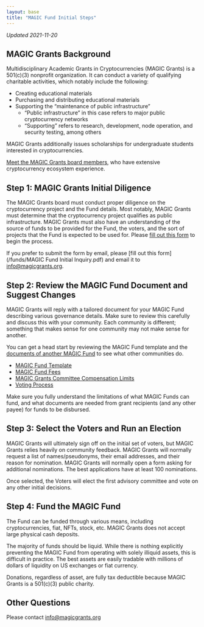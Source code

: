 ```yaml
---
layout: base
title: "MAGIC Fund Initial Steps"
---
```


*Updated 2021-11-20*

## MAGIC Grants Background

Multidisciplinary Academic Grants in Cryptocurrencies (MAGIC Grants) is a 501(c)(3) nonprofit organization. It can conduct a variety of qualifying charitable activities, which notably include the following:

* Creating educational materials
* Purchasing and distributing educational materials
* Supporting the “maintenance of public infrastructure”
    * “Public infrastructure” in this case refers to major public cryptocurrency networks
    * “Supporting” refers to research, development, node operation, and security testing, among others

MAGIC Grants additionally issues scholarships for undergraduate students interested in cryptocurrencies.

[Meet the MAGIC Grants board members](/about/), who have extensive cryptocurrency ecosystem experience.

## Step 1: MAGIC Grants Initial Diligence

The MAGIC Grants board must conduct proper diligence on the cryptocurrency project and the Fund details. Most notably, MAGIC Grants must determine that the cryptocurrency project qualifies as public infrastructure. MAGIC Grants must also have an understanding of the source of funds to be provided for the Fund, the voters, and the sort of projects that the Fund is expected to be used for. Please [fill out this form](https://docs.google.com/forms/d/e/1FAIpQLSdzvLsgwRhoZL-Rpma4oMcpUqT_zvpZzs1Sg5FPRyTWCqmb_A/viewform) to begin the process.

If you prefer to submit the form by email, please [fill out this form](/funds/MAGIC Fund Initial Inquiry.pdf) and email it to [info@magicgrants.org](mailto:info@magicgrants.org).

## Step 2: Review the MAGIC Fund Document and Suggest Changes

MAGIC Grants will reply with a tailored document for your MAGIC Fund describing various governance details. Make sure to review this carefully and discuss this with your community. Each community is different; something that makes sense for one community may not make sense for another.

You can get a head start by reviewing the MAGIC Fund template and the [documents of another MAGIC Fund](https://magicgrants.org/funds) to see what other communities do.

* [MAGIC Fund Template](/funds/fund_template)
* [MAGIC Fund Fees](/funds/fund_fees)
* [MAGIC Grants Committee Compensation Limits](/funds/committee_compensation_limits)
* [Voting Process](/funds/voting/)

Make sure you fully understand the limitations of what MAGIC Funds can fund, and what documents are needed from grant recipients (and any other payee) for funds to be disbursed.

## Step 3: Select the Voters and Run an Election

MAGIC Grants will ultimately sign off on the initial set of voters, but MAGIC Grants relies heavily on community feedback. MAGIC Grants will normally request a list of names/pseudonyms, their email addresses, and their reason for nomination. MAGIC Grants will normally open a form asking for additional nominations. The best applications have at least 100 nominations.

Once selected, the Voters will elect the first advisory committee and vote on any other initial decisions.

## Step 4: Fund the MAGIC Fund

The Fund can be funded through various means, including cryptocurrencies, fiat, NFTs, stock, etc. MAGIC Grants does not accept large physical cash deposits.

The majority of funds should be liquid. While there is nothing explicitly preventing the MAGIC Fund from operating with solely illiquid assets, this is difficult in practice. The best assets are easily tradable with millions of dollars of liquidity on US exchanges or fiat currency.

Donations, regardless of asset, are fully tax deductible because MAGIC Grants is a 501(c)(3) public charity.

## Other Questions

Please contact [info@magicgrants.org](mailto:info@magicgrants.org)

